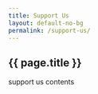 ```yaml
---
title: Support Us
layout: default-no-bg
permalink: /support-us/
---
```


## {{ page.title }}

support us contents